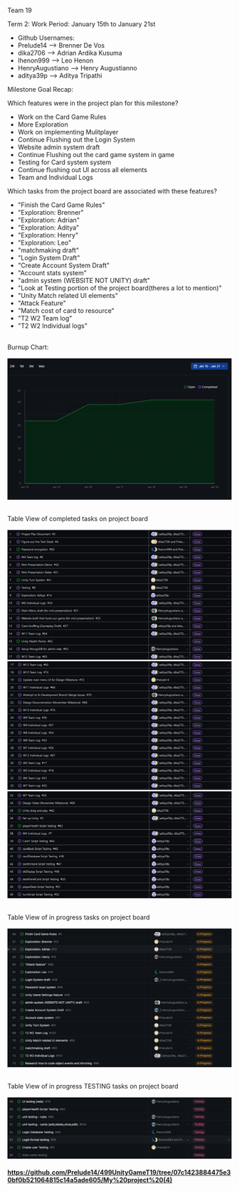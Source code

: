 Team 19

Term 2:
Work Period: January 15th to January 21st
<ul>
<li>Github Usernames:</li>
<li>Prelude14 --> Brenner De Vos</li>
<li>dika2706 --> Adrian Ardika Kusuma</li>
<li>lhenon999 --> Leo Henon</li>
<li>HenryAugustiano --> Henry Augustianno</li>
<li>aditya39p --> Aditya Tripathi</li>
</ul>

Milestone Goal Recap:<br>

Which features were in the project plan for this milestone?
<ul>
<li>Work on the Card Game Rules</li>
<li>More Exploration</li>
<li>Work on implementing Mulitplayer</li>
<li>Continue Flushing out the Login System</li>
<li>Website admin system draft</li>
<li>Continue Flushing out the card game system in game</li>
<li>Testing for Card system system</li>
<li>Continue flushing out UI across all elements</li>
<li>Team and Individual Logs</li>
</ul>

Which tasks from the project board are associated with these features?
<ul>
<li>"Finish the Card Game Rules"</li>
<li>"Exploration: Brenner"</li>
<li>"Exploration: Adrian"</li>
<li>"Exploration: Aditya"</li>
<li>"Exploration: Henry"</li>
<li>"Exploration: Leo"</li>
<li>"matchmaking draft"</li>  
<li>"Login System Draft"</li>
<li>"Create Account System Draft"</li>
<li>"Account stats system"</li>
<li>"admin system (WEBSITE NOT UNITY) draft"</li>
<li>"Look at Testing portion of the project board(theres a lot to mention)"</li>
<li>"Unity Match related UI elements"</li>
<li>"Attack Feature"</li>
<li>"Match cost of card to resource"</li>
<li>"T2 W2 Team log"</li>
<li>"T2 W2 Individual logs"</li>
</ul>

<br>Burnup Chart:<br><br>
<img src = "log_imgs/burnUpJAN21.PNG"/>

<br>Table View of completed tasks on project board<br><br>
<img src = "log_imgs/compTasksJAN14_P1-1-17.PNG"/>
<img src = "log_imgs/compTasksJAN14_P2-17-33.PNG"/>
<img src = "log_imgs/compTasksJAN14_P3-33-46.PNG"/>

<br>Table View of in progress tasks on project board<br><br>
<img src = "log_imgs/inProgTasksJAN21.PNG"/>

<br>Table View of in progress TESTING tasks on project board<br><br>
<img src = "log_imgs/inProgTESTING_JAN21.PNG"/>

#### https://github.com/Prelude14/499UnityGameT19/tree/07c1423884475e30bf0b521064815c14a5ade605/My%20project%20(4)
